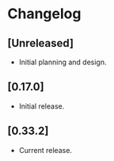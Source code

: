 # Changelog

## [Unreleased]

- Initial planning and design.

## [0.17.0]

- Initial release.

## [0.33.2]

- Current release.

